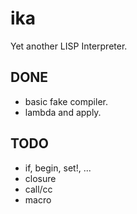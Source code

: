 ika
==========

Yet another LISP Interpreter.

## DONE

- basic fake compiler.
- lambda and apply.

## TODO

- if, begin, set!, ...
- closure
- call/cc
- macro
